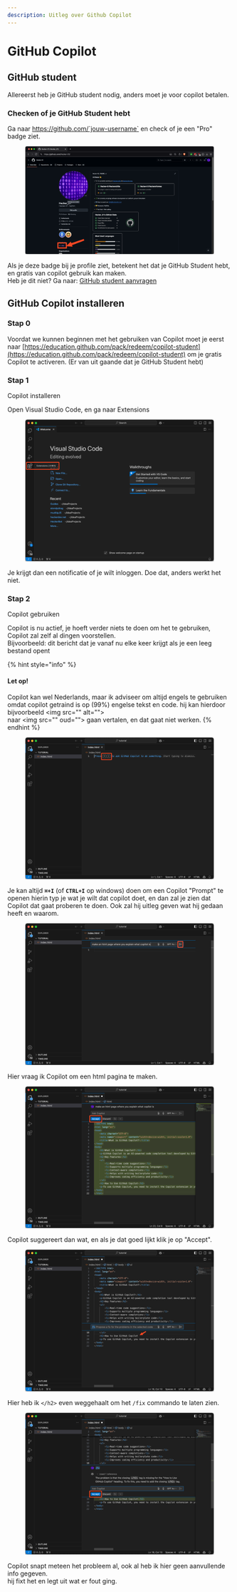 ```yaml
---
description: Uitleg over Github Copilot
---
```


# GitHub Copilot

## GitHub student

Allereerst heb je GitHub student nodig, anders moet je voor copilot betalen.&#x20;

### Checken of je GitHub Student hebt

Ga naar https://github.com/`jouw-username` en check of je een "Pro" badge ziet.

<figure><img src=".gitbook/assets/SCR-20241111-kgby.png" alt=""><figcaption></figcaption></figure>

Als je deze badge bij je profile ziet, betekent het dat je GitHub Student hebt, en gratis van copilot gebruik kan maken.\
Heb je dit niet? Ga naar: [GitHub student aanvragen](github-student.md)

## GitHub Copilot installeren

### Stap 0

Voordat we kunnen beginnen met het gebruiken van Copilot moet je eerst naar [https://education.github.com/pack/redeem/copilot-student](https://education.github.com/pack/redeem/copilot-student) om je gratis Copilot te activeren. (Er van uit gaande dat je GitHub Student hebt)

### Stap 1

Copilot installeren

Open Visual Studio Code, en ga naar Extensions

<figure><img src=".gitbook/assets/SCR-20241111-kmap.png" alt=""><figcaption></figcaption></figure>

Je krijgt dan een notificatie of je wilt inloggen. Doe dat, anders werkt het niet.

### Stap 2

Copilot gebruiken

Copilot is nu actief, je hoeft verder niets te doen om het te gebruiken, Copilot zal zelf al dingen voorstellen.\
Bijvoorbeeld: dit bericht dat je vanaf nu elke keer krijgt als je een leeg bestand opent

{% hint style="info" %}
#### Let op!

Copilot kan wel Nederlands, maar ik adviseer om altijd engels te gebruiken omdat copilot getraind is op (99%) engelse tekst en code. hij kan hierdoor bijvoorbeeld \<img src="" alt="">\
naar \<img src="" oud=""> gaan vertalen, en dat gaat niet werken.
{% endhint %}

<figure><img src=".gitbook/assets/SCR-20241111-kpbx.png" alt=""><figcaption></figcaption></figure>

Je kan altijd **`⌘+I`** (of **`CTRL+I`** op windows) doen om een Copilot "Prompt" te openen hierin typ je wat je wilt dat copilot doet, en dan zal je zien dat Copilot dat gaat proberen te doen. Ook zal hij uitleg geven wat hij gedaan heeft en waarom.

<figure><img src=".gitbook/assets/SCR-20241111-krcb.png" alt=""><figcaption></figcaption></figure>

Hier vraag ik Copilot om een html pagina te maken.

<figure><img src=".gitbook/assets/SCR-20241111-krhh.png" alt=""><figcaption></figcaption></figure>

Copilot suggereert dan wat, en als je dat goed lijkt klik je op "Accept".

<figure><img src=".gitbook/assets/SCR-20241111-krsz.png" alt=""><figcaption></figcaption></figure>

Hier heb ik `</h2>` even weggehaalt om het `/fix` commando te laten zien.

<figure><img src=".gitbook/assets/SCR-20241111-kryp.png" alt=""><figcaption></figcaption></figure>

Copilot snapt meteen het probleem al, ook al heb ik hier geen aanvullende info gegeven.\
hij fixt het en legt uit wat er fout ging.
